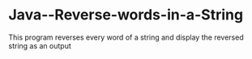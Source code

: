 # Java--Reverse-words-in-a-String
This program reverses every word of a string and display the reversed string as an output
